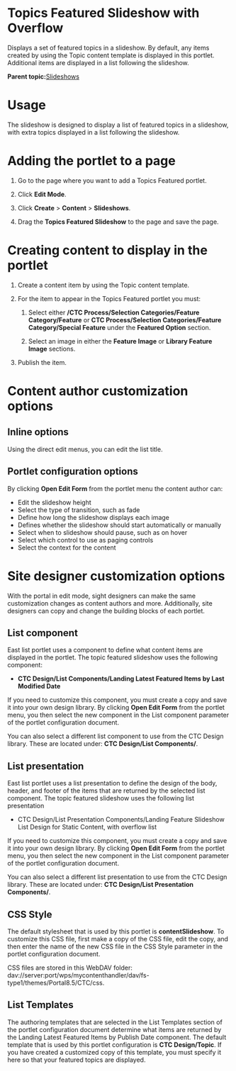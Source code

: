 # Topics Featured Slideshow with Overflow 

Displays a set of featured topics in a slideshow. By default, any items created by using the Topic content template is displayed in this portlet. Additional items are displayed in a list following the slideshow.

**Parent topic:**[Slideshows ](../ctc/ctc-portlet-types-slideshows.md)

# Usage

The slideshow is designed to display a list of featured topics in a slideshow, with extra topics displayed in a list following the slideshow.

# Adding the portlet to a page

1.  Go to the page where you want to add a Topics Featured portlet.

2.  Click **Edit Mode**.

3.  Click **Create** \> **Content** \> **Slideshows**.

4.  Drag the **Topics Featured Slideshow** to the page and save the page.


# Creating content to display in the portlet

1.  Create a content item by using the Topic content template.

2.  For the item to appear in the Topics Featured portlet you must:

    1.  Select either **/CTC Process/Selection Categories/Feature Category/Feature** or **CTC Process/Selection Categories/Feature Category/Special Feature** under the **Featured Option** section.

    2.  Select an image in either the **Feature Image** or **Library Feature Image** sections.

3.  Publish the item.


# Content author customization options

## Inline options

Using the direct edit menus, you can edit the list title.

## Portlet configuration options

By clicking **Open Edit Form** from the portlet menu the content author can:

-   Edit the slideshow height
-   Select the type of transition, such as fade
-   Define how long the slideshow displays each image
-   Defines whether the slideshow should start automatically or manually
-   Select when to slideshow should pause, such as on hover
-   Select which control to use as paging controls
-   Select the context for the content

# Site designer customization options

With the portal in edit mode, sight designers can make the same customization changes as content authors and more. Additionally, site designers can copy and change the building blocks of each portlet.

## List component

East list portlet uses a component to define what content items are displayed in the portlet. The topic featured slideshow uses the following component:

-   **CTC Design/List Components/Landing Latest Featured Items by Last Modified Date**

If you need to customize this component, you must create a copy and save it into your own design library. By clicking **Open Edit Form** from the portlet menu, you then select the new component in the List component parameter of the portlet configuration document.

You can also select a different list component to use from the CTC Design library. These are located under: **CTC Design/List Components/**.

## List presentation

East list portlet uses a list presentation to define the design of the body, header, and footer of the items that are returned by the selected list component. The topic featured slideshow uses the following list presentation

-   CTC Design/List Presentation Components/Landing Feature Slideshow List Design for Static Content, with overflow list

If you need to customize this component, you must create a copy and save it into your own design library. By clicking **Open Edit Form** from the portlet menu, you then select the new component in the List component parameter of the portlet configuration document.

You can also select a different list presentation to use from the CTC Design library. These are located under: **CTC Design/List Presentation Components/**.

## CSS Style

The default stylesheet that is used by this portlet is **contentSlideshow**. To customize this CSS file, first make a copy of the CSS file, edit the copy, and then enter the name of the new CSS file in the CSS Style parameter in the portlet configuration document.

CSS files are stored in this WebDAV folder: dav://server:port/wps/mycontenthandler/dav/fs-type1/themes/Portal8.5/CTC/css.

## List Templates

The authoring templates that are selected in the List Templates section of the portlet configuration document determine what items are returned by the Landing Latest Featured Items by Publish Date component. The default template that is used by this portlet configuration is **CTC Design/Topic**. If you have created a customized copy of this template, you must specify it here so that your featured topics are displayed.

